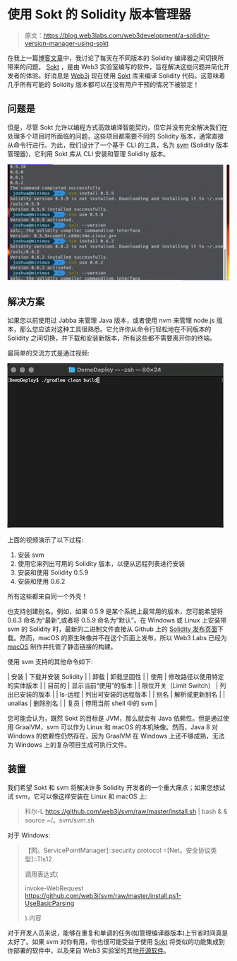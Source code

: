 # 使用 Sokt 的 Solidity 版本管理器

> 原文：<https://blog.web3labs.com/web3development/a-solidity-version-manager-using-sokt>

在我上一篇[博客文章](/making-manual-solidity-version-management-a-thing-of-the-past?_ga=2.179662564.1584185553.1584444711-1473220240.1584444711)中，我讨论了每天在不同版本的 Solidity 编译器之间切换所带来的问题。 [Sokt](https://github.com/web3j/web3j-sokt) ，是由 Web3 实验室编写的软件，旨在解决这些问题并简化开发者的体验。好消息是 [Web3j](https://www.web3labs.com/web3j) 现在使用 [Sokt](https://github.com/web3j/web3j-sokt) 库来编译 Solidity 代码。这意味着几乎所有可能的 Solidity 版本都可以在没有用户干预的情况下被锁定！

## 问题是

但是，尽管 Sokt 允许以编程方式高效编译智能契约，但它并没有完全解决我们在处理多个项目时所面临的问题，这些项目都需要不同的 Solidity 版本，通常直接从命令行进行。为此，我们设计了一个基于 CLI 的工具，名为 [svm](https://github.com/web3j/svm) (Solidity 版本管理器)，它利用 Sokt 库从 CLI 安装和管理 Solidity 版本。

![A Solidity Version Manager using SoktBlog](img/475ccdaeb4cf4b75dfea50c785c08e27.png)

## 解决方案

如果您以前使用过 Jabba 来管理 Java 版本，或者使用 nvm 来管理 node.js 版本，那么您应该对这种工具很熟悉。它允许你从命令行轻松地在不同版本的 Solidity 之间切换，并下载和安装新版本，所有这些都不需要离开你的终端。

最简单的交流方式是通过视频:

![Installing the Solidity Version Manager](img/164954c357d43f9dd962426c7e91be98.png)

上面的视频演示了以下过程:

1.  安装 svm
2.  使用它来列出可用的 Solidity 版本，以便从远程列表进行安装
3.  安装和使用 Solidity 0.5.9
4.  安装和使用 0.6.2

所有这些都来自同一个外壳！

也支持创建别名。例如，如果 0.5.9 是某个系统上最常用的版本，您可能希望将 0.6.3 命名为“最新”,或者将 0.5.9 命名为“默认”。在 Windows 或 Linux 上安装带 svm 的 Solidity 时，最新的二进制文件直接从 Github 上的 [Solidity 发布页面](https://github.com/ethereum/solidity/releases)下载。然而，macOS 的原生映像并不在这个页面上发布，所以 Web3 Labs 已经为 [macOS](https://github.com/web3j/solidity-darwin-binaries/releases) 制作并托管了静态链接的构建。

使用 svm 支持的其他命令如下:

| 安装 | 下载并安装 Solidity |
| 卸载 | 卸载坚固性 |
| 使用 | 修改路径以使用特定的实体版本 |
| 目前的 | 显示当前“使用”的版本 |
| 限位开关（Limit Switch） | 列出已安装的版本 |
| ls-远程 | 列出可安装的远程版本 |
| 别名<name></name> | 解析或更新别名 |
| unalias<name></name> | 删除别名 |
| 复员 | 停用当前 shell 中的 svm |

您可能会认为，既然 Sokt 的目标是 JVM，那么就会有 Java 依赖性。但是通过使用 GraalVM，svm 可以作为 Linux 和 macOS 的本机映像。然而，Java 8 对 Windows 的依赖性仍然存在，因为 GraalVM 在 Windows 上还不够成熟，无法为 Windows 上的复杂项目生成可执行文件。

## 装置

我们希望 Sokt 和 svm 将解决许多 Solidity 开发者的一个重大痛点；如果您想试试 svm，它可以像这样安装在 Linux 和 macOS 上:

> 科尔-L https://github.com/web3j/svm/raw/master/install.sh | bash & & source ~/。svm/svm.sh

对于 Windows:

> 【网。ServicePointManager]::security protocol =[Net。安全协议类型]::Tls12
> 
> 调用表达式(
> 
> invoke-WebRequest https://github.com/web3j/svm/raw/master/install.ps1-UseBasicParsing
> 
> ).内容

对于开发人员来说，能够在重复和单调的任务(如管理编译器版本)上节省时间真是太好了。如果 svm 对你有用，你也很可能受益于使用 [Sokt](https://github.com/web3j/web3j-sokt) 将类似的功能集成到你部署的软件中，以及来自 Web3 实验室的其他[开源软件](https://github.com/web3j/)。